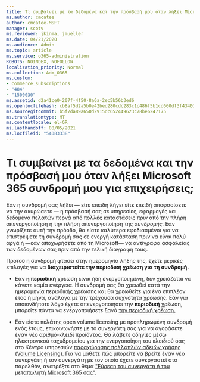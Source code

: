 ```yaml
---
title: Τι συμβαίνει με τα δεδομένα και την πρόσβασή μου όταν λήξει Microsoft 365 συνδρομή μου για επιχειρήσεις;
ms.author: cmcatee
author: cmcatee-MSFT
manager: scotv
ms.reviewer: jkinma, jmueller
ms.date: 04/21/2020
ms.audience: Admin
ms.topic: article
ms.service: o365-administration
ROBOTS: NOINDEX, NOFOLLOW
localization_priority: Normal
ms.collection: Adm_O365
ms.custom:
- commerce_subscriptions
- "484"
- "1500030"
ms.assetid: d2a41ce0-207f-4f50-8a6a-2ec5b56b3ed6
ms.openlocfilehash: cb8af5d2a5b0e42bed280cdc283c1c486f5b1cd660df3f4340159950395034e9
ms.sourcegitcommit: b5f7da89a650d2915dc652449623c78be6247175
ms.translationtype: MT
ms.contentlocale: el-GR
ms.lasthandoff: 08/05/2021
ms.locfileid: "54083338"
---
```

# <a name="what-happens-to-my-data-and-access-when-my-microsoft-365-for-business-subscription-ends"></a>Τι συμβαίνει με τα δεδομένα και την πρόσβασή μου όταν λήξει Microsoft 365 συνδρομή μου για επιχειρήσεις;

Εάν η συνδρομή σας λήξει — είτε επειδή λήγει είτε επειδή αποφασίσετε να την ακυρώσετε — η πρόσβασή σας σε υπηρεσίες, εφαρμογές και δεδομένα πελατών περνά από πολλές καταστάσεις πριν από την πλήρη απενεργοποίηση ή την πλήρη απενεργοποίηση της *συνδρομής.* Εάν γνωρίζετε αυτή την πρόοδο, θα είστε καλύτερα εφοδιασμένοι για να επιστρέψετε τη συνδρομή σας σε ενεργή κατάσταση πριν να είναι πολύ αργά ή —εάν αποχωρήσετε από τη Microsoft— να αντίγραφα ασφαλείας των δεδομένων σας πριν από την τελική διαγραφή τους.
  
Προτού η συνδρομή φτάσει στην ημερομηνία λήξης της, έχετε μερικές επιλογές για να **διαχειριστείτε την περιοδική χρέωση για τη συνδρομή.**
  
- Εάν **η περιοδική** χρέωση είναι ήδη ενεργοποιημένη, δεν χρειάζεται να κάνετε καμία ενέργεια. Η συνδρομή σας θα  χρεωθεί κατά την ημερομηνία περιοδικής χρέωσης και θα χρεωθείτε για ένα επιπλέον έτος ή μήνα, ανάλογα με την τρέχουσα συχνότητα χρέωσης. Εάν για οποιονδήποτε λόγο έχετε απενεργοποιήσει την **περιοδική** χρέωση, μπορείτε πάντα να ενεργοποιήσετε ξανά [την περιοδική χρέωση.](https://docs.microsoft.com/microsoft-365/commerce/subscriptions/renew-your-subscription#turn-recurring-billing-off-or-on)

- Εάν είστε πελάτης open volume licensing με προπληρωμένη συνδρομή ενός έτους, επικοινωνήστε με το συνεργάτη σας για να αγοράσετε έναν νέο αριθμό-κλειδί προϊόντος. Θα λάβετε οδηγίες μέσω ηλεκτρονικού ταχυδρομείου για την ενεργοποίηση του κλειδιού σας στο Κέντρο υπηρεσιών [παραχώρησης πολλαπλών αδειών χρήσης (Volume Licensing).](https://go.microsoft.com/fwlink/p/?LinkID=282016) Για να μάθετε πώς μπορείτε να βρείτε έναν νέο συνεργάτη ή τον συνεργάτη με τον οποίο έχετε συνεργαστεί στο παρελθόν, ανατρέξτε στο θέμα ["Εύρεση του συνεργάτη ή του μεταπωλητή Microsoft 365 σας".](https://docs.microsoft.com/microsoft-365/admin/manage/find-your-partner-or-reseller)